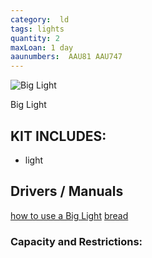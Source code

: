 ```yaml
---
category:  ld
tags: lights
quantity: 2
maxLoan: 1 day
aaunumbers:  AAU81 AAU747
---
```

![Big Light](ping.jpg)

Big Light
## KIT INCLUDES:
- light

## Drivers / Manuals
[how to use a Big Light](link1.html)
[bread](link2.html)



### Capacity and Restrictions:
